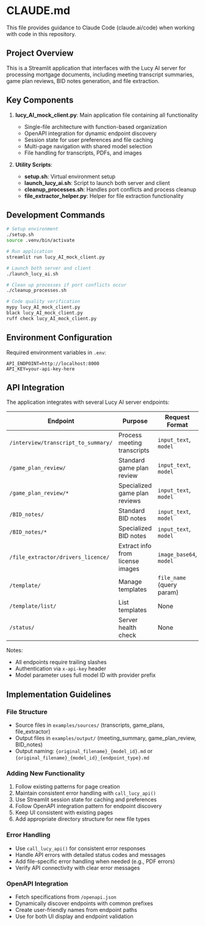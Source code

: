 # CLAUDE.md

This file provides guidance to Claude Code (claude.ai/code) when working with code in this repository.

## Project Overview

This is a Streamlit application that interfaces with the Lucy AI server for processing mortgage documents, including meeting transcript summaries, game plan reviews, BID notes generation, and file extraction.

## Key Components

1. **lucy_AI_mock_client.py**: Main application file containing all functionality
   - Single-file architecture with function-based organization
   - OpenAPI integration for dynamic endpoint discovery
   - Session state for user preferences and file caching
   - Multi-page navigation with shared model selection
   - File handling for transcripts, PDFs, and images

2. **Utility Scripts**:
   - **setup.sh**: Virtual environment setup
   - **launch_lucy_ai.sh**: Script to launch both server and client
   - **cleanup_processes.sh**: Handles port conflicts and process cleanup
   - **file_extractor_helper.py**: Helper for file extraction functionality

## Development Commands

```bash
# Setup environment
./setup.sh
source .venv/bin/activate

# Run application
streamlit run lucy_AI_mock_client.py

# Launch both server and client
./launch_lucy_ai.sh

# Clean up processes if port conflicts occur
./cleanup_processes.sh

# Code quality verification
mypy lucy_AI_mock_client.py
black lucy_AI_mock_client.py
ruff check lucy_AI_mock_client.py
```

## Environment Configuration

Required environment variables in `.env`:
```
API_ENDPOINT=http://localhost:8000
API_KEY=your-api-key-here
```

## API Integration

The application integrates with several Lucy AI server endpoints:

| Endpoint | Purpose | Request Format | Response Format |
|----------|---------|---------------|-----------------|
| `/interview/transcript_to_summary/` | Process meeting transcripts | `input_text`, `model` | `content`, `usage_metadata` |
| `/game_plan_review/` | Standard game plan review | `input_text`, `model` | `content`, `usage_metadata` |
| `/game_plan_review/*` | Specialized game plan reviews | `input_text`, `model` | `content`, `usage_metadata` |
| `/BID_notes/` | Standard BID notes | `input_text`, `model` | `content`, `usage_metadata` |
| `/BID_notes/*` | Specialized BID notes | `input_text`, `model` | `content`, `usage_metadata` |
| `/file_extractor/drivers_licence/` | Extract info from license images | `image_base64`, `model` | `content` (JSON) |
| `/template/` | Manage templates | `file_name` (query param) | Various |
| `/template/list/` | List templates | None | Template filename list |
| `/status/` | Server health check | None | Status response |

Notes:
- All endpoints require trailing slashes
- Authentication via `x-api-key` header
- Model parameter uses full model ID with provider prefix

## Implementation Guidelines

### File Structure
- Source files in `examples/sources/` (transcripts, game_plans, file_extractor)
- Output files in `examples/output/` (meeting_summary, game_plan_review, BID_notes)
- Output naming: `{original_filename}_{model_id}.md` or `{original_filename}_{model_id}_{endpoint_type}.md`

### Adding New Functionality
1. Follow existing patterns for page creation
2. Maintain consistent error handling with `call_lucy_api()`
3. Use Streamlit session state for caching and preferences
4. Follow OpenAPI integration pattern for endpoint discovery
5. Keep UI consistent with existing pages
6. Add appropriate directory structure for new file types

### Error Handling
- Use `call_lucy_api()` for consistent error responses
- Handle API errors with detailed status codes and messages
- Add file-specific error handling when needed (e.g., PDF errors)
- Verify API connectivity with clear error messages

### OpenAPI Integration
- Fetch specifications from `/openapi.json`
- Dynamically discover endpoints with common prefixes
- Create user-friendly names from endpoint paths
- Use for both UI display and endpoint validation